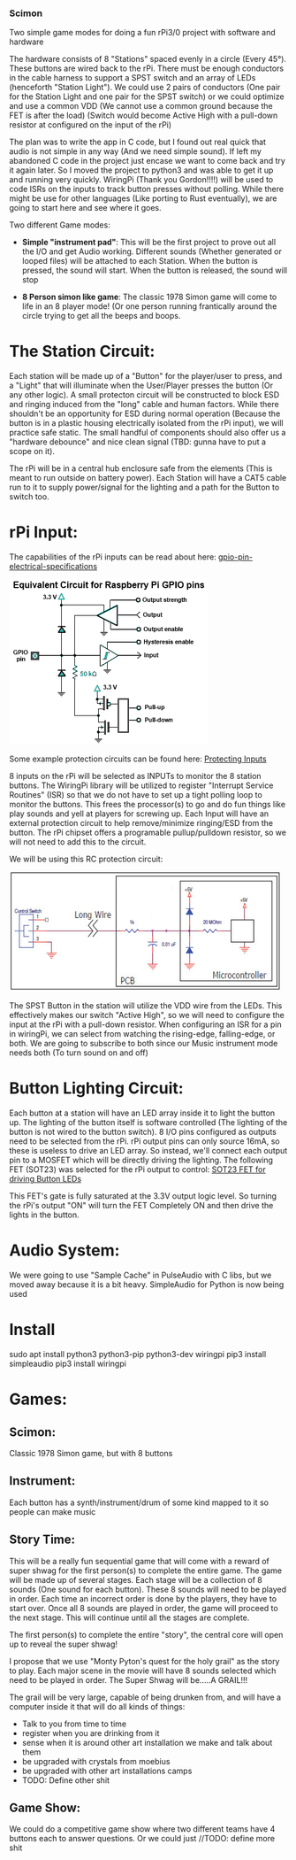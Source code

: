 ### Scimon

Two simple game modes for doing a fun rPi3/0 project with software and hardware

The hardware consists of 8 "Stations" spaced evenly in a circle (Every 45°). These buttons are wired back to the rPi. There must be enough conductors in the cable harness to support a SPST switch and an array of LEDs (henceforth "Station Light"). We could use 2 pairs of conductors (One pair for the Station Light and one pair for the SPST switch) or we could optimize and use a common VDD (We cannot use a common ground because the FET is after the load) (Switch would become Active High with a pull-down resistor at configured on the input of the rPi)

The plan was to write the app in C code, but I found out real quick that audio is not simple in any way (And we need simple sound). If left my abandoned C code in the project just encase we want to come back and try it again later. So I moved the project to python3 and was able to get it up and running very quickly. WiringPi (Thank you Gordon!!!!) will be used to code ISRs on the inputs to track button presses without polling. While there might be use for other languages (Like porting to Rust eventually), we are going to start here and see where it goes.

Two different Game modes:
 - **Simple "instrument pad"**: This will be the first project to prove out all the I/O and get Audio working. Different sounds (Whether generated or looped files) will be attached to each Station. When the button is pressed, the sound will start. When the button is released, the sound will stop
 
 - **8 Person simon like game**: The classic 1978 Simon game will come to life in an 8 player mode! (Or one person running frantically around the circle trying to get all the beeps and boops.


# The Station Circuit:
Each station will be made up of a "Button" for the player/user to press, and a "Light" that will illuminate when the User/Player presses the button (Or any other logic). A small protecton circuit will be constructed to block ESD and ringing induced from the "long" cable and human factors. While there shouldn't be an opportunity for ESD during normal operation (Because the button is in a plastic housing electrically isolated from the rPi input), we will practice safe static. The small handful of components should also offer us a "hardware debounce" and nice clean signal (TBD: gunna have to put a scope on it).

The rPi will be in a central hub enclosure safe from the elements (This is meant to run outside on battery power). Each Station will have a CAT5 cable run to it to supply power/signal for the lighting and a path for the Button to switch too.

# rPi Input:
The capabilities of the rPi inputs can be read about here: [gpio-pin-electrical-specifications](http://www.mosaic-industries.com/embedded-systems/microcontroller-projects/raspberry-pi/gpio-pin-electrical-specifications)

![GPIO Pins](/circuits/raspberry-pi-circuit-gpio-input-pins.png)

Some example protection circuits can be found here: [Protecting Inputs](https://www.digikey.com/en/articles/techzone/2012/apr/protecting-inputs-in-digital-electronics)

8 inputs on the rPi will be selected as INPUTs to monitor the 8 station buttons. The WiringPi library will be utilized to register "Interrupt Service Routines" (ISR) so that we do not have to set up a tight polling loop to monitor the buttons. This frees the processor(s) to go and do fun things like play sounds and yell at players for screwing up. Each Input will have an external protection circuit to help remove/minimize ringing/ESD from the button. The rPi chipset offers a programable pullup/pulldown resistor, so we will not need to add this to the circuit.

We will be using this RC protection circuit:

![RC-circuit](/circuits/input-protection-rc.jpeg)

The SPST Button in the station will utilize the VDD wire from the LEDs. This effectively makes our switch "Active High", so we will need to configure the input at the rPi with a pull-down resistor. When configuring an ISR for a pin in wiringPi, we can select from watching the rising-edge, falling-edge, or both. We are going to subscribe to both since our Music instrument mode needs both (To turn sound on and off)

# Button Lighting Circuit:
Each button at a station will have an LED array inside it to light the button up. The lighting of the button itself is software controlled (The lighting of the button is not wired to the button switch). 8 I/O pins configured as outputs need to be selected from the rPi. rPi output pins can only source 16mA, so these is useless to drive an LED array. So instead, we'll connect each output pin to a MOSFET which will be directly driving the lighting. The following FET (SOT23) was selected for the rPi output to control:
[SOT23 FET for driving Button LEDs](https://www.digikey.com/products/en?keywords=DMN2041L-7DICT-ND)

This FET's gate is fully saturated at the 3.3V output logic level. So turning the rPi's output "ON" will turn the FET Completely ON and then drive the lights in the button.


# Audio System:
We were going to use "Sample Cache" in PulseAudio with C libs, but we moved away because it is a bit heavy. SimpleAudio for Python is now being used


# Install
sudo apt install python3 python3-pip python3-dev wiringpi
pip3 install simpleaudio
pip3 install wiringpi

# Games:

## Scimon:
Classic 1978 Simon game, but with 8 buttons

## Instrument:
Each button has a synth/instrument/drum of some kind mapped to it so people can make music

## Story Time:
This will be a really fun sequential game that will come with a reward of super shwag for the first person(s) to complete the entire game. The game will be made up of several stages. Each stage will be a collection of 8 sounds (One sound for each button). These 8 sounds will need to be played in order. Each time an incorrect order is done by the players, they have to start over. Once all 8 sounds are played in order, the game will proceed to the next stage. This will continue until all the stages are complete.

The first person(s) to complete the entire "story", the central core will open up to reveal the super shwag!

I propose that we use "Monty Pyton's quest for the holy grail" as the story to play. Each major scene in the movie will have 8 sounds selected which need to be played in order. The Super Shwag will be.....A GRAIL!!!

The grail will be very large, capable of being drunken from, and will have a computer inside it that will do all kinds of things:
 - Talk to you from time to time
 - register when you are drinking from it
 - sense when it is around other art installation we make and talk about them
 - be upgraded with crystals from moebius
 - be upgraded with other art installations camps
 - TODO: Define other shit

## Game Show:
We could do a competitive game show where two different teams have 4 buttons each to answer questions. Or we could just 
//TODO: define more shit

